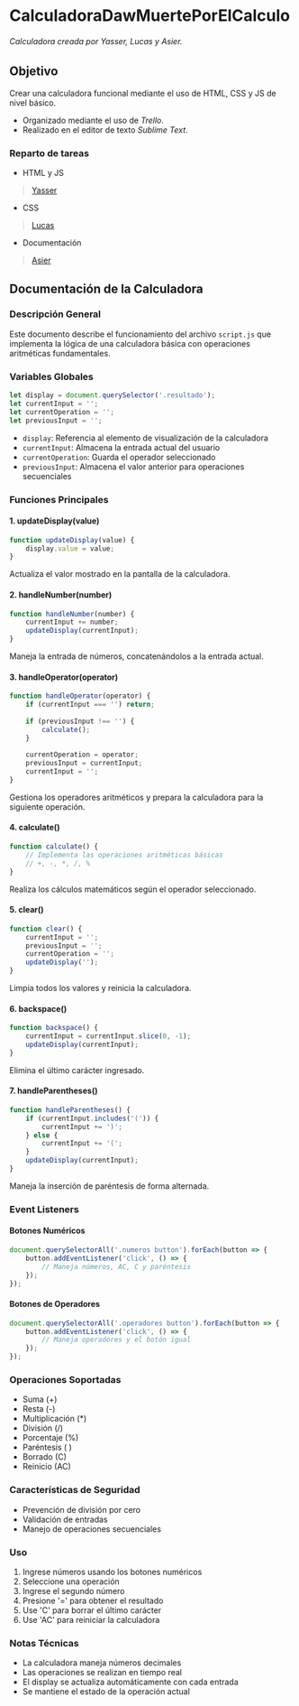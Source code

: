 # CalculadoraDawMuertePorElCalculo
###### Calculadora creada por Yasser, Lucas y Asier.
## Objetivo
Crear una calculadora funcional mediante el uso de HTML, CSS y JS de nivel básico. 
- Organizado mediante el uso de *Trello*.
- Realizado en el editor de texto *Sublime Text*.
### Reparto de tareas
- HTML y JS
> [Yasser](https://github.com/Yasser0618)
- CSS
> [Lucas](https://github.com/lukylu)
- Documentación
> [Asier](https://github.com/asiergutierrez)

## Documentación de la Calculadora

### Descripción General
Este documento describe el funcionamiento del archivo `script.js` que implementa la lógica de una calculadora básica con operaciones aritméticas fundamentales.

### Variables Globales
```javascript
let display = document.querySelector('.resultado');
let currentInput = '';
let currentOperation = '';
let previousInput = '';
```
- `display`: Referencia al elemento de visualización de la calculadora
- `currentInput`: Almacena la entrada actual del usuario
- `currentOperation`: Guarda el operador seleccionado
- `previousInput`: Almacena el valor anterior para operaciones secuenciales

### Funciones Principales

#### 1. updateDisplay(value)
```javascript
function updateDisplay(value) {
    display.value = value;
}
```
Actualiza el valor mostrado en la pantalla de la calculadora.

#### 2. handleNumber(number)
```javascript
function handleNumber(number) {
    currentInput += number;
    updateDisplay(currentInput);
}
```
Maneja la entrada de números, concatenándolos a la entrada actual.

#### 3. handleOperator(operator)
```javascript
function handleOperator(operator) {
    if (currentInput === '') return;
    
    if (previousInput !== '') {
        calculate();
    }
    
    currentOperation = operator;
    previousInput = currentInput;
    currentInput = '';
}
```
Gestiona los operadores aritméticos y prepara la calculadora para la siguiente operación.

#### 4. calculate()
```javascript
function calculate() {
    // Implementa las operaciones aritméticas básicas
    // +, -, *, /, %
}
```
Realiza los cálculos matemáticos según el operador seleccionado.

#### 5. clear()
```javascript
function clear() {
    currentInput = '';
    previousInput = '';
    currentOperation = '';
    updateDisplay('');
}
```
Limpia todos los valores y reinicia la calculadora.

#### 6. backspace()
```javascript
function backspace() {
    currentInput = currentInput.slice(0, -1);
    updateDisplay(currentInput);
}
```
Elimina el último carácter ingresado.

#### 7. handleParentheses()
```javascript
function handleParentheses() {
    if (currentInput.includes('(')) {
        currentInput += ')';
    } else {
        currentInput += '(';
    }
    updateDisplay(currentInput);
}
```
Maneja la inserción de paréntesis de forma alternada.

### Event Listeners

#### Botones Numéricos
```javascript
document.querySelectorAll('.numeros button').forEach(button => {
    button.addEventListener('click', () => {
        // Maneja números, AC, C y paréntesis
    });
});
```

#### Botones de Operadores
```javascript
document.querySelectorAll('.operadores button').forEach(button => {
    button.addEventListener('click', () => {
        // Maneja operadores y el botón igual
    });
});
```

### Operaciones Soportadas
- Suma (+)
- Resta (-)
- Multiplicación (*)
- División (/)
- Porcentaje (%)
- Paréntesis ( )
- Borrado (C)
- Reinicio (AC)

### Características de Seguridad
- Prevención de división por cero
- Validación de entradas
- Manejo de operaciones secuenciales

### Uso
1. Ingrese números usando los botones numéricos
2. Seleccione una operación
3. Ingrese el segundo número
4. Presione '=' para obtener el resultado
5. Use 'C' para borrar el último carácter
6. Use 'AC' para reiniciar la calculadora

### Notas Técnicas
- La calculadora maneja números decimales
- Las operaciones se realizan en tiempo real
- El display se actualiza automáticamente con cada entrada
- Se mantiene el estado de la operación actual

